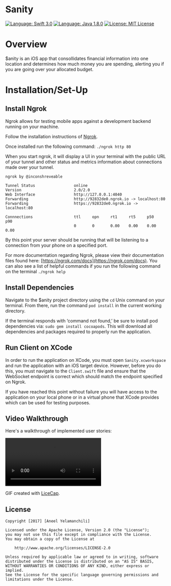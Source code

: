 # Sanity

[![Language: Swift 3.0](https://img.shields.io/badge/swift-3.0-orange.svg?style=flat)](https://developer.apple.com/swift) 
[![Language: Java 1.8.0](https://img.shields.io/badge/java-1.8.0-brown.svg?style=flat)](https://www.java.com/en/) 
[![License: MIT License](https://img.shields.io/github/license/mashape/apistatus.svg)](https://opensource.org/licenses/MIT)

# Overview
$anity is an iOS app that consollidates financial information into one location and determines how much money you are spending, alerting you if you are going over your allocated budget.

# Installation/Set-Up

## Install Ngrok
Ngrok allows for testing mobile apps against a development backend running on your machine.

Follow the installation instructions of [Ngrok](https://ngrok.com/). 

Once installed run the following command: `./ngrok http 80`

When you start ngrok, it will display a UI in your terminal with the public URL of your tunnel and other status and metrics information about connections made over your tunnel.

```
ngrok by @inconshreveable
  
Tunnel Status                 online
Version                       2.0/2.0
Web Interface                 http://127.0.0.1:4040
Forwarding                    http://92832de0.ngrok.io -> localhost:80
Forwarding                    https://92832de0.ngrok.io -> localhost:80
  
Connnections                  ttl     opn     rt1     rt5     p50     p90
                              0       0       0.00    0.00    0.00    0.00
```

By this point your server should be running that will be listening to a connection from your phone on a specified port. 

For more documentation regarding Ngrok, please view their documentation files found here: [https://ngrok.com/docs](https://ngrok.com/docs). You can also see a list of helpful commands if you run the following command on the terminal `./ngrok help`

## Install Dependencies
Navigate to the $anity project directory using the `cd` Unix command on your terminal. From there, run the command `pod install` in the current working directory. 

If the terminal responds with ‘command not found,’ be sure to install pod dependencies via: `sudo gem install cocoapods`. This will download all dependencies and packages required to properly run the application.

## Run Client on XCode
In order to run the application on XCode, you must open `Sanity.xcworkspace` and run the application with an iOS target device. However, before you do this, you must navigate to the `Client.swift` file and ensure that the WebSocket endpoint is correct which should match the endpoint specified on Ngrok. 

If you have reached this point without failure you will have access to the application on your local phone or in a virtual phone that XCode provides which can be used for testing purposes.

## Video Walkthrough 

Here's a walkthrough of implemented user stories:

![](https://github.com/aneelyelamanchili/Sanity/blob/master/SanityDemo.mp4 "Video Walkthrough")

GIF created with [LiceCap](http://www.cockos.com/licecap/).


## License

    Copyright [2017] [Aneel Yelamanchili]

    Licensed under the Apache License, Version 2.0 (the "License");
    you may not use this file except in compliance with the License.
    You may obtain a copy of the License at

        http://www.apache.org/licenses/LICENSE-2.0

    Unless required by applicable law or agreed to in writing, software
    distributed under the License is distributed on an "AS IS" BASIS,
    WITHOUT WARRANTIES OR CONDITIONS OF ANY KIND, either express or implied.
    See the License for the specific language governing permissions and
    limitations under the License.
